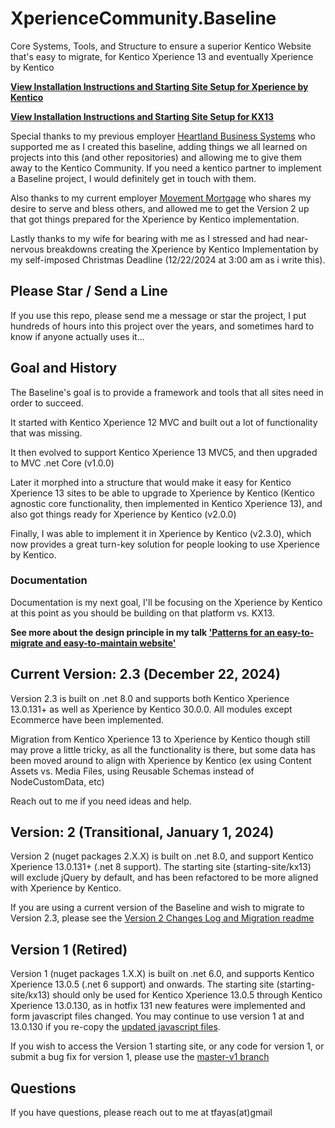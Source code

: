 
# XperienceCommunity.Baseline

Core Systems, Tools, and Structure to ensure a superior Kentico Website that's easy to migrate, for Kentico Xperience 13 and eventually Xperience by Kentico

**[View Installation Instructions and Starting Site Setup for Xperience by Kentico](installationXbyK.md)**

**[View Installation Instructions and Starting Site Setup for KX13](installationKX13.md)**

Special thanks to my previous employer [Heartland Business Systems](https://www.hbs.net) who supported me as I created this baseline, adding things we all learned on projects into this (and other repositories) and allowing me to give them away to the Kentico Community. If you need a kentico partner to implement a Baseline project, I would definitely get in touch with them.

Also thanks to my current employer [Movement Mortgage](https://www.movement.com) who shares my desire to serve and bless others, and allowed me to get the Version 2 up that got things prepared for the Xperience by Kentico implementation.

Lastly thanks to my wife for bearing with me as I stressed and had near-nervous breakdowns creating the Xperience by Kentico Implementation by my self-imposed Christmas Deadline (12/22/2024 at 3:00 am as i write this).

## Please Star / Send a Line

If you use this repo, please send me a message or star the project, I put hundreds of hours into this project over the years, and sometimes hard to know if anyone actually uses it...

## Goal and History

The Baseline's goal is to provide a framework and tools that all sites need in order to succeed.

It started with Kentico Xperience 12 MVC and built out a lot of functionality that was missing.

It then evolved to support Kentico Xperience 13 MVC5, and then upgraded to MVC .net Core (v1.0.0)

Later it morphed into a structure that would make it easy for Kentico Xperience 13 sites to be able to upgrade to Xperience by Kentico (Kentico agnostic core functionality, then implemented in Kentico Xperience 13), and also got things ready for Xperience by Kentico (v2.0.0)

Finally, I was able to implement it in Xperience by Kentico (v2.3.0), which now provides a great turn-key solution for people looking to use Xperience by Kentico.

### Documentation

Documentation is my next goal, I'll be focusing on the Xperience by Kentico at this point as you should be building on that platform vs. KX13.

**See more about the design principle in my talk ['Patterns for an easy-to-migrate and easy-to-maintain website'](https://www.kentico.com/presentation/patterns-for-an-easy-to-migrate-and-easy-to-mainta)**

## Current Version: 2.3 (December 22, 2024)

Version 2.3 is built on .net 8.0 and supports both Kentico Xperience 13.0.131+ as well as Xperience by Kentico 30.0.0.  All modules except Ecommerce have been implemented.

Migration from Kentico Xperience 13 to Xperience by Kentico though still may prove a little tricky, as all the functionality is there, but some data has been moved around to align with Xperience by Kentico (ex using Content Assets vs. Media Files, using Reusable Schemas instead of NodeCustomData, etc)

Reach out to me if you need ideas and help.

## Version: 2 (Transitional, January 1, 2024)

Version 2 (nuget packages 2.X.X) is built on .net 8.0, and support Kentico Xperience 13.0.131+ (.net 8 support). The starting site (starting-site/kx13) will exclude jQuery by default, and has been refactored to be more aligned with Xperience by Kentico.

If you are using a current version of the Baseline and wish to migrate to Version 2.3, please see the [Version 2 Changes Log and Migration readme](https://github.com/KenticoDevTrev/XperienceCommunity.Baseline/blob/master/Version2ChangeLogAndMigration.md)

## Version 1 (Retired)

Version 1 (nuget packages 1.X.X) is built on .net 6.0, and supports Kentico Xperience 13.0.5 (.net 6 support) and onwards. The starting site (starting-site/kx13) should only be used for Kentico Xperience 13.0.5 through Kentico Xperience 13.0.130, as in hotfix 131 new features were implemented and form javascript files changed.  You may continue to use version 1 at and 13.0.130 if you re-copy the [updated javascript files](https://github.com/KenticoDevTrev/XperienceCommunity.Baseline/tree/master/starting-site/kx13/MVC/FrontEndDev/js/bundles/form-bundle).

If you wish to access the Version 1 starting site, or any code for version 1, or submit a bug fix for version 1, please use the [master-v1 branch](https://github.com/KenticoDevTrev/XperienceCommunity.Baseline/tree/master-v1)

## Questions

If you have questions, please reach out to me at tfayas(at)gmail
